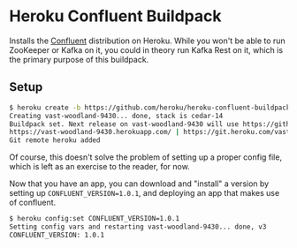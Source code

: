 # Heroku Confluent Buildpack

Installs the [Confluent](https://confluent.io) distribution on
Heroku. While you won't be able to run ZooKeeper or Kafka on it, you
could in theory run Kafka Rest on it, which is the primary purpose of
this buildpack.

## Setup

```bash
$ heroku create -b https://github.com/heroku/heroku-confluent-buildpack.git
Creating vast-woodland-9430... done, stack is cedar-14
Buildpack set. Next release on vast-woodland-9430 will use https://github.com/heroku/heroku-confluent-buildpack.git.
https://vast-woodland-9430.herokuapp.com/ | https://git.heroku.com/vast-woodland-9430.git
Git remote heroku added
```

Of course, this doesn't solve the problem of setting up a proper
config file, which is left as an exercise to the reader, for now.

Now that you have an app, you can download and "install" a version
by setting up `CONFLUENT_VERSION=1.0.1`, and deploying an app that
makes use of confluent.

```bash
$ heroku config:set CONFLUENT_VERSION=1.0.1
Setting config vars and restarting vast-woodland-9430... done, v3
CONFLUENT_VERSION: 1.0.1
```
